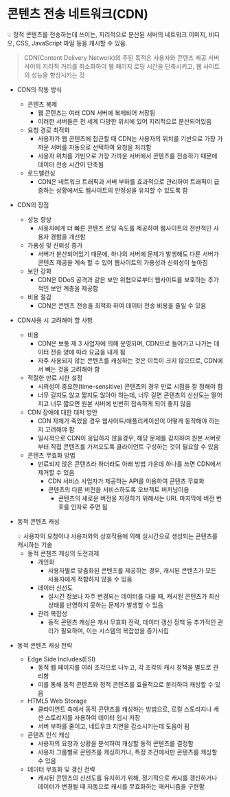 # 콘텐츠 전송 네트워크(CDN)

<aside>
💡 정적 콘텐츠를 전송하는데 쓰이는, 지리적으로 분산된 서버의 네트워크
이미지, 비디오, CSS, JavaScript 파일 등을 캐시할 수 있음.

</aside>

> CDN(Content Delivery Network)의 주된 목적은 사용자와 콘텐츠 제공 서버 사이의 지리적 거리를 최소화하여 웹 페이지 로딩 시간을 단축시키고, 웹 사이트의 성능을 향상시키는 것
> 

- CDN의 작동 방식
    - 콘텐츠 복제
        - 웹 콘텐츠는 여러 CDN 서버에 복제되어 저장됨
        - 이러한 서버들은 전 세계 다양한 위치에 있어 지리적으로 분산되어있음
    - 요청 경로 최적화
        - 사용자가 웹 콘텐츠에 접근할 때 CDN는 사용자의 위치를 기반으로 가장 가까운 서버를 자동으로 
        선택하여 요청을 처리함
        - 사용자 위치를 기반으로 가장 가까운 서버에서 콘텐츠를 전송하기 때문에 데이터 전송 시간이 단축됨
    - 로드밸런싱
        - CDN은 네트워크 트래픽과 서버 부하를 효과적으로 관리하여 트래픽이 급증하는 상황에서도 
        웹사이트의 안정성을 유지할 수 있도록 함

- CDN의 장점
    - 성능 향상
        - 사용자에게 더 빠른 콘텐츠 로딩 속도를 제공하여 웹사이트의 전반적인 사용자 경험을 개선함
    - 가용성 및 신뢰성 증가
        - 서버가 분산되어있기 때문에, 하나의 서버에 문제가 발생해도 다른 서버가 콘텐츠 제공을 계속
        할 수 있어 웹사이트의 가용성과 신뢰성이 높아짐
    - 보안 강화
        - CDN은 DDoS 공격과 같은 보안 위협으로부터 웹사이트를 보호하는 추가적인 보안 계층을 제공함
    - 비용 절감
        - CDN은 콘텐츠 전송을 최적화 하여 데이터 전송 비용을 줄일 수 있음

- CDN사용 시 고려해야 할 사항
    - 비용
        - CDN은 보통 제 3 사업자에 의해 운영되며, CDN으로 들어가고 나가는 데이터 전송 양에 따라 요금을 내게 됨
        - 자주 사용되지 않는 콘텐츠를 캐싱하는 것은 이득이 크지 않으므로, CDN에서 빼는 것을 고려해야 함
    - 적절한 만료 시한 설정
        - 시의성이 중요한(time-sensitive) 콘텐츠의 경우 만료 시점을 잘 정해야 함
        - 너무 길지도 않고 짧지도 않아야 하는데, 너무 길면 콘텐츠의 신선도는 떨어지고 너무 짧으면 원본 서버에 빈번히 접속하게 되어 좋지 않음
    - CDN 장애에 대한 대처 방안
        - CDN 자체가 죽었을 경우 웹사이트/애플리케이션이 어떻게 동작해야 하는지 고려해야 함
        - 일시적으로 CDN이 응답하지 않을경우, 해당 문제를 감지하여 원본 서버로부터 직접 콘텐츠를 가져오도록 클라이언트 구성하는 것이 필요할 수 있음
    - 콘텐츠 무효화 방법
        - 만료되지 않은 콘텐츠라 하더라도 아래 방법 가운데 하나를 쓰면 CDN에서 제거할 수 있음
            - CDN 서비스 사업자가 제공하는 API를 이용하여 콘텐츠 무효화
            - 콘텐츠의 다른 버전을 서비스하도록 오브젝트 버저닝이용
                - 콘텐츠의 새로운 버전을 지정하기 위해서는 URL 마지막에 버전 번호를 인자로 주면 됨


- 동적 콘텐츠 캐싱
    
    <aside>
    💡 사용자의 요청이나 사용자와의 상호작용에 의해 실시간으로 생성되는 콘텐츠를 캐시하는 기술
    
    </aside>
    
    - 동적 콘첸츠 캐싱의 도전과제
        - 개인화
            - 사용자별로 맞춤화된 콘텐츠를 제공하는 경우, 캐시된 콘텐츠가 모든 사용자에게 적합하지 않을 수 있음
        - 데이터 신선도
            - 실시간 정보나 자주 변경되는 데이터를 다룰 때, 캐시된 콘텐츠가 최신 상태를 반영하지 못하는 문제가 발생할 수 있음
        - 관리 복잡성
            - 동적 콘텐츠 캐싱은 캐시 무효화 전략, 데이터 갱신 정책 등 추가적인 관리가 필요하며, 이는 
            시스템의 복잡성을 증가시킴

- 동적 콘텐츠 캐싱 전략
    - Edge Side Includes(ESI)
        - 동적 웹 페이지를 여러 조각으로 나누고, 각 조각의 캐시 정책을 별도로 관리함
        - 이를 통해 동적 콘텐츠와 정적 콘텐츠를 효율적으로 분리하여 캐싱할 수 있음
    - HTML5 Web Storage
        - 클라이언트 측에서 동적 콘텐츠를 캐싱하는 방법으로, 로컬 스토리지나 세션 스토리지를 사용하여 데이터 임시 저장
        - 서버 부하를 줄이고, 네트우크 지연을 감소시키는데 도움이 됨
    - 콘텐츠 인식 캐싱
        - 사용자의 요청과 상황을 분석하여 캐싱할 동적 콘텐츠를 결정함
        - 사용자 그룹별로 콘텐츠를 캐싱하거나, 특정 조건에서만 콘텐츠를 캐싱할 수 있음
    - 데이터 무효화 및 갱신 전략
        - 캐시된 콘텐츠의 신선도를 유지하기 위해, 정기적으로 캐시를 갱신하거나 데이터가 변경될 때 
        자동으로 캐시를 무효화하는 매커니즘을 구현함
